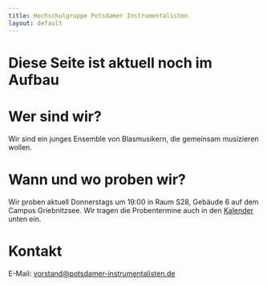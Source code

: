 ```yaml
---
title: Hochschulgruppe Potsdamer Instrumentalisten
layout: default
---
```


# Diese Seite ist aktuell noch im Aufbau

# Wer sind wir?
Wir sind ein junges Ensemble von Blasmusikern, die gemeinsam musizieren wollen.

# Wann und wo proben wir?
Wir proben aktuell Donnerstags um 19:00 in Raum S28, Gebäude 6 auf dem Campus Griebnitzsee. Wir tragen die Probentermine auch in den [Kalender](#kalender) unten ein.

# Kontakt
E-Mail: vorstand@potsdamer-instrumentalisten.de
